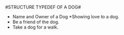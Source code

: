 #STRUCTURE TYPEDEF OF A DOG#
* Name and Owner of a Dog
*Showing love to a dog.
* Be a friend of the dog.
* Take a dog for a walk.
